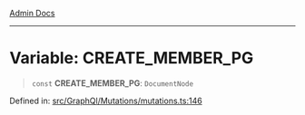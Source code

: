 [Admin Docs](/)

***

# Variable: CREATE\_MEMBER\_PG

> `const` **CREATE\_MEMBER\_PG**: `DocumentNode`

Defined in: [src/GraphQl/Mutations/mutations.ts:146](https://github.com/PalisadoesFoundation/talawa-admin/blob/main/src/GraphQl/Mutations/mutations.ts#L146)
